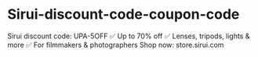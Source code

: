 # Sirui-discount-code-coupon-code
Sirui discount code: UPA-5OFF ✅ Up to 70% off ✅ Lenses, tripods, lights &amp; more ✅ For filmmakers &amp; photographers Shop now: store.sirui.com 
